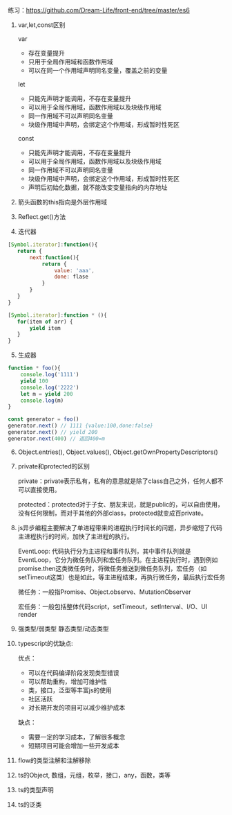 练习：https://github.com/Dream-Life/front-end/tree/master/es6

1. var,let,const区别
    
    var
    
    - 存在变量提升
    - 只用于全局作用域和函数作用域
    - 可以在同一个作用域声明同名变量，覆盖之前的变量

    let

    - 只能先声明才能调用，不存在变量提升
    - 可以用于全局作用域，函数作用域以及块级作用域
    - 同一作用域不可以声明同名变量
    - 块级作用域中声明，会绑定这个作用域，形成暂时性死区

    const

    - 只能先声明才能调用，不存在变量提升
    - 可以用于全局作用域，函数作用域以及块级作用域
    - 同一作用域不可以声明同名变量
    - 块级作用域中声明，会绑定这个作用域，形成暂时性死区
    - 声明后初始化数据，就不能改变变量指向的内存地址

2. 箭头函数的this指向是外层作用域
3. Reflect.get()方法
4. 迭代器
 ```javascript
[Symbol.iterator]:function(){
    return {
        next:function(){
            return {
                value: 'aaa',
                done: flase
            }
        }
    }
}

[Symbol.iterator]:function * (){
    for(item of arr) {
        yield item
    }
}
```
5. 生成器
 ```javascript
 function * foo(){
     console.log('1111')
     yield 100
     console.log('2222')
     let m = yield 200
     console.log(m)
 }

 const generator = foo()
 generator.next() // 1111 {value:100,done:false}
 generator.next() // yield 200
 generator.next(400) // 返回400=m
 ```

6. Object.entries(), Object.values(), Object.getOwnPropertyDescriptors()

7. private和protected的区别

    private：private表示私有，私有的意思就是除了class自己之外，任何人都不可以直接使用。

    protected：protected对于子女、朋友来说，就是public的，可以自由使用，没有任何限制，而对于其他的外部class，protected就变成百private。

8. js异步编程主要解决了单进程带来的进程执行时间长的问题，异步缩短了代码主进程执行的时间，加快了主进程的执行。

    EventLoop: 代码执行分为主进程和事件队列，其中事件队列就是EventLoop，它分为微任务队列和宏任务队列。在主进程执行时，遇到例如promise.then这类微任务时，将微任务推送到微任务队列，宏任务（如setTimeout这类）也是如此，等主进程结束，再执行微任务，最后执行宏任务

    微任务：一般指Promise、Object.observe、MutationObserver

    宏任务：一般包括整体代码script，setTimeout，setInterval、I/O、UI render

9. 强类型/弱类型 静态类型/动态类型

10. typescript的优缺点:
    
    优点：
    - 可以在代码编译阶段发现类型错误
    - 可以帮助重构，增加可维护性
    - 类，接口，泛型等丰富js的使用
    - 社区活跃
    - 对长期开发的项目可以减少维护成本

    缺点：
    - 需要一定的学习成本，了解很多概念
    - 短期项目可能会增加一些开发成本

11. flow的类型注解和注解移除
12. ts的Object, 数组，元组，枚举，接口，any，函数，类等
13. ts的类型声明
14. ts的泛类 <T>